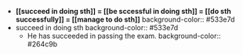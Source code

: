 - **[[succeed in doing sth]] = [[be sccessful in doing sth]] = [[do sth successfully]] = [[manage to do sth]]**
  background-color:: #533e7d
- succeed in doing sth
  background-color:: #533e7d
	- He has succeeded in passing the exam.
	  background-color:: #264c9b